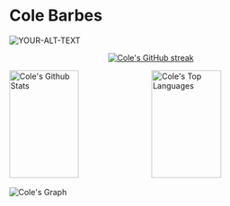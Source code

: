 # Cole Barbes

<picture>
 <source media="(prefers-color-scheme: dark)" srcset="YOUR-DARKMODE-IMAGE">
 <source media="(prefers-color-scheme: light)" srcset="YOUR-LIGHTMODE-IMAGE">
 <img alt="YOUR-ALT-TEXT" src="YOUR-DEFAULT-IMAGE">
</picture>

<p align="center">
  <a href="https://github.com/cbarbes1">
    <img src="https://github-readme-streak-stats.herokuapp.com/?user=cbarbes1&theme=radical&border=7F3FBF&background=0D1117" alt="Cole's GitHub streak"/>
  </a>
</p>

<a> 
    <a href="https://github.com/cbarbes1"><img alt="Cole's Github Stats" src="https://denvercoder1-github-readme-stats.vercel.app/api?username=cbarbes1&show_icons=true&count_private=true&theme=react&border_color=7F3FBF&bg_color=0D1117&title_color=F85D7F&icon_color=F8D866" height="192px" width="49.5%"/></a>
  <a href="https://github.com/cbarbes1"><img alt="Cole's Top Languages" src="https://denvercoder1-github-readme-stats.vercel.app/api/top-langs/?username=cbarbes1&langs_count=8&layout=compact&theme=react&border_color=7F3FBF&bg_color=0D1117&title_color=F85D7F&icon_color=F8D866" height="192px" width="49.5%"/></a>
  <br/>
</a>

![Cole's Graph](https://github-readme-activity-graph.vercel.app/graph?username=cbarbes1&custom_title=Cole's%20GitHub%20Activity%20Graph&bg_color=0D1117&color=7F3FBF&line=7F3FBF&point=7F3FBF&area_color=FFFFFF&title_color=FFFFFF&area=true)
